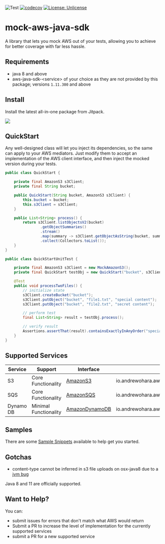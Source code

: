 ![Test](https://github.com/oharaandrew314/mock-aws-java-sdk/workflows/Test/badge.svg)
[![codecov](https://codecov.io/gh/oharaandrew314/mock-aws-java-sdk/branch/master/graph/badge.svg)](https://codecov.io/gh/oharaandrew314/mock-aws-java-sdk)
[![License: Unlicense](https://img.shields.io/badge/license-Unlicense-blue.svg)](http://unlicense.org/)

# mock-aws-java-sdk

A library that lets you mock AWS out of your tests, allowing you to achieve for better coverage with far less hassle.


## Requirements

- java 8 and above
- aws-java-sdk-\<service\> of your choice as they are not provided by this package; versions `1.11.300` and above

## Install 

Install the latest all-in-one package from Jitpack.

[![](https://jitpack.io/v/oharaandrew314/mock-aws-java-sdk.svg)](https://jitpack.io/#oharaandrew314/mock-aws-java-sdk)

## QuickStart

Any well-designed class will let you inject its dependencies, so the same can apply to your AWS mediators.
Just modify them to accept an implementation of the AWS client interface, and then inject the mocked version during your tests.

```java
public class QuickStart {

    private final AmazonS3 s3Client;
    private final String bucket;

    public QuickStart(String bucket, AmazonS3 s3Client) {
        this.bucket = bucket;
        this.s3Client = s3Client;
    }

    public List<String> process() {
        return s3Client.listObjectsV2(bucket)
                .getObjectSummaries()
                .stream()
                .map(summary -> s3Client.getObjectAsString(bucket, summary.getKey()))
                .collect(Collectors.toList());
    }
}

```

```java
public class QuickStartUnitTest {

    private final AmazonS3 s3Client = new MockAmazonS3();
    private final QuickStart testObj = new QuickStart("bucket", s3Client);

    @Test
    public void processTwoFiles() {
        // initialize state
        s3Client.createBucket("bucket");
        s3Client.putObject("bucket", "file1.txt", "special content");
        s3Client.putObject("bucket", "file2.txt", "secret content");

        // perform test
        final List<String> result = testObj.process();

        // verify result
        Assertions.assertThat(result).containsExactlyInAnyOrder("special content", "secret content");
    }
}
```

## Supported Services

| Service | Support | Interface | Mock Implementation |
| ------- | ------- | --------- | ------------------- |
| S3 | Core Functionality | [AmazonS3](https://docs.aws.amazon.com/AWSJavaSDK/latest/javadoc/com/amazonaws/services/s3/AmazonS3.html) | io.andrewohara.awsmock.s3.MockAmazonS3() |
| SQS | Core Functionality | [AmazonSQS](https://docs.aws.amazon.com/AWSJavaSDK/latest/javadoc/com/amazonaws/services/sqs/AmazonSQS.html) | io.andrewohara.awsmock.sqs.MockAmazonSQS() |
| Dynamo DB | Minimal Functionality | [AmazonDynamoDB](https://docs.aws.amazon.com/AWSJavaSDK/latest/javadoc/com/amazonaws/services/dynamodbv2/AmazonDynamoDB.html) | io.andrewohara.awsmock.dynamodb.MockAmazonDynamoDB |

## Samples

There are some [Sample Snippets](https://github.com/oharaandrew314/mock-aws-java-sdk/tree/master/src/test/kotlin/io/andrewohara/awsmock/samples) available to help get you started.


## Gotchas

- content-type cannot be inferred in s3 file uploads on osx-java8 due to a [jvm bug](https://bugs.java.com/bugdatabase/view_bug.do?bug_id=7133484)


Java 8 and 11 are officially supported.

## Want to Help?

You can:

- submit issues for errors that don't match what AWS would return
- Submit a PR to increase the level of implementation for the currently supported services
- submit a PR for a new supported service
